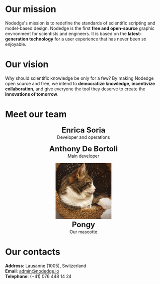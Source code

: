 # Our mission
Nodedge's mission is to redefine the standards of scientific scripting and model-based design.
Nodedge is the first **free and open-source** graphic environment for scientists and engineers.
It is based on the **latest-generation technology** for a user experience that has never been so enjoyable.

# Our vision
Why should scientific knowledge be only for a few? By making Nodedge open source and free, we intend to
**democratize knowledge**, **incentivize collaboration**, and give everyone the tool they deserve to create the
**innovations of tomorrow**.

# Meet our team

<p style="text-align: center;">
<font size="5"> <b>Enrica Soria</b> </font> <br />
Developer and operations
</p>

<p style="text-align: center;">
<font size="5"> <b>Anthony De Bortoli</b> </font> <br />
Main developer
</p>

<p style="text-align: center;">
<img src="media/pongy.jpg" alt="pongy" width="180"/> <br />
<font size="5"> <b>Pongy</b> </font> <br />
Our mascotte
</p>

# Our contacts

**Address**: Lausanne (1005), Switzerland<br />
**Email**: [admin@nodedge.io](mailto:admin@nodedge.io)<br />
**Telephone**: (+41) 076 448 14 24
